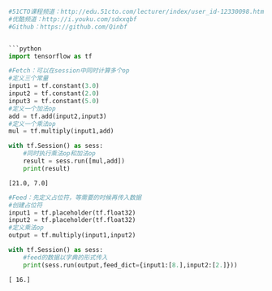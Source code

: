 ```python
#51CTO课程频道：http://edu.51cto.com/lecturer/index/user_id-12330098.html
#优酷频道：http://i.youku.com/sdxxqbf
#Github：https://github.com/Qinbf


```python
import tensorflow as tf
```


```python
#Fetch：可以在session中同时计算多个op
#定义三个常量
input1 = tf.constant(3.0)
input2 = tf.constant(2.0)
input3 = tf.constant(5.0)
#定义一个加法op
add = tf.add(input2,input3)
#定义一个乘法op
mul = tf.multiply(input1,add)

with tf.Session() as sess:
    #同时执行乘法op和加法op
    result = sess.run([mul,add])
    print(result)
```

    [21.0, 7.0]
    


```python
#Feed：先定义占位符，等需要的时候再传入数据
#创建占位符
input1 = tf.placeholder(tf.float32)
input2 = tf.placeholder(tf.float32)
#定义乘法op
output = tf.multiply(input1,input2)

with tf.Session() as sess:
    #feed的数据以字典的形式传入
    print(sess.run(output,feed_dict={input1:[8.],input2:[2.]}))
```

    [ 16.]
    


```python

```
